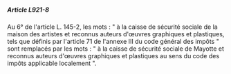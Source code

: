 ##### Article L921-8

Au 6° de l'article L. 145-2, les mots : " à la caisse de sécurité sociale de la maison des artistes et reconnus auteurs d'œuvres graphiques et plastiques, tels que définis par l'article 71 de l'annexe III du code général des impôts " sont remplacés par les mots : " à la caisse de sécurité sociale de Mayotte et reconnus auteurs d'œuvres graphiques et plastiques au sens du code des impôts applicable localement ".

